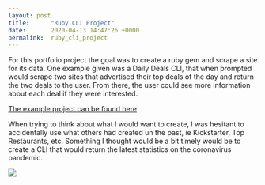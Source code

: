 ```yaml
---
layout: post
title:      "Ruby CLI Project"
date:       2020-04-13 14:47:26 +0000
permalink:  ruby_cli_project
---
```



For this portfolio project the goal was to create a ruby gem and scrape a site for its data. One example given was a Daily Deals CLI, that when prompted would scrape two sites that advertised their top deals of the day and return the two deals to the user. From there, the user could see more information about each deal if they were interested. 

[The example project can be found here](https://github.com/learn-co-curriculum/daily_deal)


When trying to think about what I would want to create, I was hesitant to accidentally use what others had created un the past, ie Kickstarter, Top Restaurants, etc. Something I thought would be a bit timely would be to create a CLI that would return the latest statistics on the coronavirus pandemic. 

![](/https://giphy.com/gifs/6dRsQSNHU3Cla/html5)
